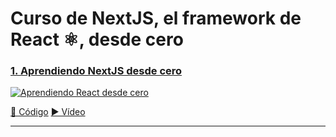 # Curso de NextJS, el framework de React ⚛️, desde cero

### [1. Aprendiendo NextJS desde cero](https://youtu.be/2jxc8DMzt0I)
[![Aprendiendo React desde cero](https://img.youtube.com/vi/2jxc8DMzt0I/mqdefault.jpg)](https://youtu.be/2jxc8DMzt0I)

[📝 Código](https://github.com/midudev/curso-nextjs-twitter-clone/tree/01-introducci%C3%B3n-a-next-js)
[▶️ Vídeo](https://youtu.be/2jxc8DMzt0I)

---